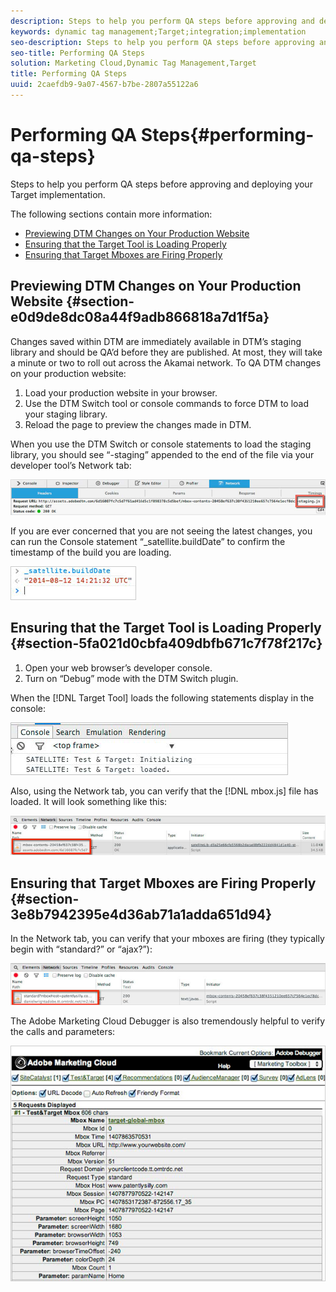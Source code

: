 ```yaml
---
description: Steps to help you perform QA steps before approving and deploying your Target implementation.
keywords: dynamic tag management;Target;integration;implementation
seo-description: Steps to help you perform QA steps before approving and deploying your Target implementation.
seo-title: Performing QA Steps
solution: Marketing Cloud,Dynamic Tag Management,Target
title: Performing QA Steps
uuid: 2caefdb9-9a07-4567-b7be-2807a55122a6
---
```


# Performing QA Steps{#performing-qa-steps}

Steps to help you perform QA steps before approving and deploying your Target implementation.

The following sections contain more information:

* [Previewing DTM Changes on Your Production Website](../qa-approval-deployal-steps/performing-qa-steps.md#section-e0d9de8dc08a44f9adb866818a7d1f5a) 
* [Ensuring that the Target Tool is Loading Properly](../qa-approval-deployal-steps/performing-qa-steps.md#section-5fa021d0cbfa409dbfb671c7f78f217c) 
* [Ensuring that Target Mboxes are Firing Properly](../qa-approval-deployal-steps/performing-qa-steps.md#section-3e8b7942395e4d36ab71a1adda651d94)

## Previewing DTM Changes on Your Production Website {#section-e0d9de8dc08a44f9adb866818a7d1f5a}

Changes saved within DTM are immediately available in DTM’s staging library and should be QA’d before they are published. At most, they will take a minute or two to roll out across the Akamai network. To QA DTM changes on your production website:

1. Load your production website in your browser. 
1. Use the DTM Switch tool or console commands to force DTM to load your staging library. 
1. Reload the page to preview the changes made in DTM.

When you use the DTM Switch or console statements to load the staging library, you should see “-staging” appended to the end of the file via your developer tool’s Network tab:

![](assets/network_tab.png)

If you are ever concerned that you are not seeing the latest changes, you can run the Console statement “_satellite.buildDate” to confirm the timestamp of the build you are loading.

![](assets/sat_build_date.png)

## Ensuring that the Target Tool is Loading Properly {#section-5fa021d0cbfa409dbfb671c7f78f217c}

1. Open your web browser’s developer console. 
1. Turn on “Debug” mode with the DTM Switch plugin.

When the [!DNL Target Tool] loads the following statements display in the console:

![](assets/console.png)

Also, using the Network tab, you can verify that the [!DNL mbox.js] file has loaded. It will look something like this:

![](assets/network_tab_2.png)

## Ensuring that Target Mboxes are Firing Properly {#section-3e8b7942395e4d36ab71a1adda651d94}

In the Network tab, you can verify that your mboxes are firing (they typically begin with “standard?” or “ajax?”):

![](assets/network_tab_3.png)

The Adobe Marketing Cloud Debugger is also tremendously helpful to verify the calls and parameters:

![](assets/mc_debugger.png)

